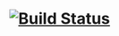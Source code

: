 # [![Build Status](https://travis-ci.org/AlexYshkevich/1.6version.svg?branch=master)](https://travis-ci.org/AlexYshkevich/1.6version)
